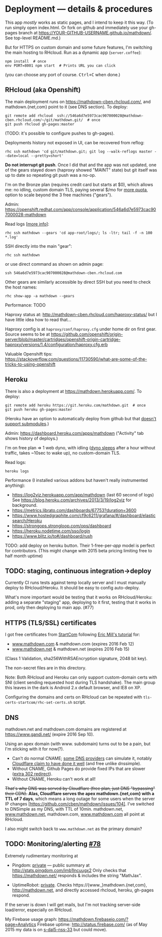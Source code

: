 # Deployment — details & procedures

This app *mostly* works as static pages, and I intend to keep it this way.
(To run simply open index.html.  Or fork on github and immediately use your gh-pages branch at https://YOUR-GITHUB-USERNAME.github.io/mathdown/.  See top-level README.md.)

But for HTTPS on custom domain and some future features, I'm switching the main hosting to RHcloud.
Run as a dynamic app (`server.coffee`):

    npm install  # once
    env PORT=8001 npm start  # Prints URL you can click

(you can choose any port of course.  <kbd>Ctrl+C</kbd> when done.)

## RHcloud (aka Openshift)

The main deployment runs on https://mathdown-cben.rhcloud.com/, and mathdown.{net,com} point to it (see DNS section).  To deploy:

    git remote add rhcloud	ssh://546a6d7e5973cac907000028@mathdown-cben.rhcloud.com/~/git/mathdown.git/  # once
    git push rhcloud gh-pages:master

(TODO: it's possible to configure pushes to gh-pages).

Deployments history not exposed in UI, can be recovered from reflog:

    rhc ssh mathdown 'cd git/mathdown.git; git log --walk-reflogs master --date=local --pretty=short'

**Do not interrupt git push**.  Once I did that and the app was not updated, one of the gears stayed down (haproxy showed "MAINT" state) but git itself was up to date so repeating git push was a no-op.

I'm on the Bronze plan (requires credit card but starts at $0), which allows me: no idling, custom domain TLS, paying several $/mo for [more quota][], option to scale beyond the 3 free machines ("gears").

[more quota]: https://github.com/cben/mathdown/issues/73

Admin: https://openshift.redhat.com/app/console/application/546a6d7e5973cac907000028-mathdown

Read logs [[more info](https://developers.openshift.com/en/managing-log-files.html)]:

    rhc ssh mathdown --gears 'cd app-root/logs/; ls -ltr; tail -f -n 100 *.log'

SSH directly into the main "gear":

    rhc ssh mathdown

or use direct command as shown on admin page:

    ssh 546a6d7e5973cac907000028@mathdown-cben.rhcloud.com

Other gears are similarly accessible by direct SSH but you need to check the host names:

    rhc show-app -a mathdown --gears

Performance: TODO

Haproxy status at: http://mathdown-cben.rhcloud.com/haproxy-status/ but I have little idea how to read that...

Haproxy config is at `haproxy/conf/haproxy.cfg` under home dir on first gear.
Source seems to be at https://github.com/openshift/origin-server/blob/master/cartridges/openshift-origin-cartridge-haproxy/versions/1.4/configuration/haproxy.cfg.erb

Valuable Openshift tips: https://stackoverflow.com/questions/11730590/what-are-some-of-the-tricks-to-using-openshift

## Heroku

There is also a deployment at https://mathdown.herokuapp.com/.  To deploy:

    git remote add heroku https://git.heroku.com/mathdown.git  # once
    git push heroku gh-pages:master

(Heroku have an option to automatically deploy from github but that [doesn't support submodules](https://github.com/cben/mathdown/issues/57#issuecomment-74395026).)

Admin: https://dashboard.heroku.com/apps/mathdown
("Activity" tab shows history of deploys.)

I'm on free plan => 1 web dyno, with idling ([dyno sleeps][] after a hour without traffic, takes ~10sec to wake up), no custom-domain TLS.

[dyno sleeps]: https://blog.heroku.com/archives/2013/6/20/app_sleeping_on_heroku

Read logs:

    heroku logs

Performance (I installed various addons but haven't really instrumented anything):

- https://log2viz.herokuapp.com/app/mathdown (last 60 second of logs)
  See https://blog.heroku.com/archives/2013/3/19/log2viz for background.
- https://metrics.librato.com/dashboards/67753?duration=3600
- https://www.hostedgraphite.com/cf9c6211/grafana/#/dashboard/elasticsearch/Heroku
- https://strongops.strongloop.com/ops/dashboard
- https://heroku.nodetime.com/sso/login
- https://www.blitz.io/to#/dashboard/rush

TODO: add deploy on heroku button.  Their 1-free-per-*app* model is perfect for contributors.
(This might change with 2015 beta pricing limiting free to half month uptime)

## TODO: staging, continuous integration->deploy

Currently CI runs tests against temp locally server and I must manually deploy to RHcloud/Heroku.
It should be easy to config auto-deploy.

What's more important would be testing that it works on RHcloud/Heroku: adding a separate "staging" app, deploying to it first, testing that it works in prod, only then deploying to main app. (#77)

## HTTPS (TLS/SSL) certificates

I got free certificates from [StartCom][] following [Eric Mill's tutorial][] for:

- www.mathdown.com & mathdown.com (expires 2016 Feb 12)
- www.mathdown.net & mathdown.net (expires 2016 Feb 15)

(Class 1 Validation, sha256WithRSAEncryption signature, 2048 bit key).

The non-secret files are in this directory.

Note: Both RHcloud and Heroku can only support custom-domain certs with SNI (client sending requested host during TLS handshake).  The main group this leaves in the dark is Android 2.x default browser, and IE8 on XP.

[Eric Mill's tutorial]: https://konklone.com/post/switch-to-https-now-for-free
[StartCom]: https://StartSSL.com

Configuring the domains and certs on RHcloud can be repeated with `tls-certs-startcom/rhc-set-certs.sh` script.

## DNS

mathdown.net and mathdown.com domains are registered at https://www.gandi.net/ (expire 2016 Sep 10).

Using an apex domain (with www. subdomain) turns out to be a pain, but I'm sticking with it for now(?).

  - Can't do normal CNAME; [some DNS providers][] can simulate it, notably [Cloudflare claim to have done it well][] (and free unlike dnssimple).
  - Without CNAME, Github Pages do provide fixed IPs that are slower ([extra 302 redirect][]).
  - Without CNAME, Heroku can't work at all!

~~That's why DNS was served by Cloudflare (free plan, just DNS "bypassing" their CDN).~~
**Alas, Cloudflare serves the apex mathdown.{net,com} with a TTL of 7 days**, which means a long outage for some users when the server IP changes [https://github.com/cben/mathdown/issues/104].
I've switched to DNSimple as my DNS, with TTL of 10min.
mathdown.net, www.mathdown.net, mathdown.com, www.mathdown.com all point at RHcloud.

I also might switch back to `www.mathdown.net` as the primary domain?

[some DNS providers]: https://devcenter.heroku.com/articles/custom-domains#root-domain
[Cloudflare claim to have done it well]: https://blog.cloudflare.com/introducing-cname-flattening-rfc-compliant-cnames-at-a-domains-root/
[extra 302 redirect]: https://news.ycombinator.com/item?id=7738293

## TODO: Monitoring/alerting [#78](https://github.com/cben/mathdown/issues/78)

Extremely rudimentary monitoring at

- Pingdom: [private](https://my.pingdom.com/dashboard/checks) — public summary at http://stats.pingdom.com/imb1lncuugx2
  Only checks that https://mathdown.net/ responds & includes the string "MathJax".

- UptimeRobot: [private](https://uptimerobot.com/dashboard).
  Checks https://{www.,}mathdown.{net,com}, http://mathdown.net, and directly accessed rhcloud, heroku, gh-pages respond.

If the server is down I will get mails, but I'm not tracking server-side load/error, especially on RHcloud.

My Firebase usage graph: https://mathdown.firebaseio.com/?page=Analytics
Firebase uptime: http://status.firebase.com/ (as of May 2015 my data is on [s-dal5-nss-33](http://status.firebase.com/1502938) but could move).
